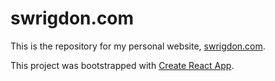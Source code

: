 # swrigdon.com

This is the repository for my personal website, [swrigdon.com](http://swrigdon.com).

This project was bootstrapped with [Create React App](https://github.com/facebook/create-react-app).
